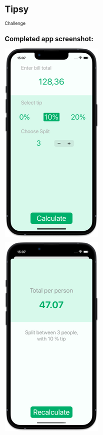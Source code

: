# Tipsy

Challenge

## Completed app screenshot:

![screen](./Images/12.Tipsy-01.png)

![screen](./Images/12.Tipsy-02.png)